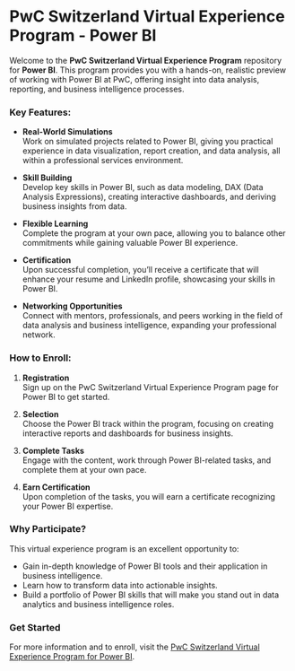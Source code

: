 # PwC Switzerland Virtual Experience Program - Power BI

Welcome to the **PwC Switzerland Virtual Experience Program** repository for **Power BI**. This program provides you with a hands-on, realistic preview of working with Power BI at PwC, offering insight into data analysis, reporting, and business intelligence processes.

### Key Features:

- **Real-World Simulations**  
  Work on simulated projects related to Power BI, giving you practical experience in data visualization, report creation, and data analysis, all within a professional services environment.

- **Skill Building**  
  Develop key skills in Power BI, such as data modeling, DAX (Data Analysis Expressions), creating interactive dashboards, and deriving business insights from data.

- **Flexible Learning**  
  Complete the program at your own pace, allowing you to balance other commitments while gaining valuable Power BI experience.

- **Certification**  
  Upon successful completion, you’ll receive a certificate that will enhance your resume and LinkedIn profile, showcasing your skills in Power BI.

- **Networking Opportunities**  
  Connect with mentors, professionals, and peers working in the field of data analysis and business intelligence, expanding your professional network.

### How to Enroll:

1. **Registration**  
   Sign up on the PwC Switzerland Virtual Experience Program page for Power BI to get started.

2. **Selection**  
   Choose the Power BI track within the program, focusing on creating interactive reports and dashboards for business insights.

3. **Complete Tasks**  
   Engage with the content, work through Power BI-related tasks, and complete them at your own pace.

4. **Earn Certification**  
   Upon completion of the tasks, you will earn a certificate recognizing your Power BI expertise.

### Why Participate?

This virtual experience program is an excellent opportunity to:
- Gain in-depth knowledge of Power BI tools and their application in business intelligence.
- Learn how to transform data into actionable insights.
- Build a portfolio of Power BI skills that will make you stand out in data analytics and business intelligence roles.

### Get Started

For more information and to enroll, visit the [PwC Switzerland Virtual Experience Program for Power BI](https://www.theforage.com/simulations/pwc-ch/power-bi-cqxg).
